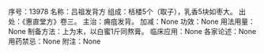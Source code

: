 序号：13978
名称：吕祖发背方
组成：栝楼5个（取子），乳香5块如枣大。
出处：《惠直堂方》卷三。
主治：痈疽发背。
加减：None
功效：None
用法用量：None
制备方法：上为末，以白蜜1斤同熬膏。
临床应用：None
各家论述：None
用药禁忌：None
附注：None
